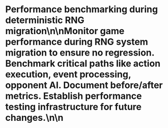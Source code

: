# Performance benchmarking during deterministic RNG migration\n\nMonitor game performance during RNG system migration to ensure no regression. Benchmark critical paths like action execution, event processing, opponent AI. Document before/after metrics. Establish performance testing infrastructure for future changes.\n\n<!-- GitHub Issue #278 -->